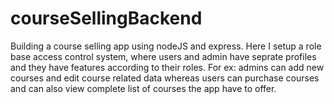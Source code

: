 # courseSellingBackend
Building a course selling app using nodeJS and express. 
Here I setup a role base access control system, where users and admin have seprate profiles and they have features according to their roles.
For ex: admins can add new courses and edit course related data whereas users can purchase courses and can also view complete list of courses the app have to offer.
